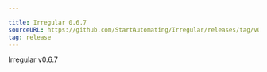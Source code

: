 ```yaml
---

title: Irregular 0.6.7
sourceURL: https://github.com/StartAutomating/Irregular/releases/tag/v0.6.7
tag: release
---
```

Irregular v0.6.7

